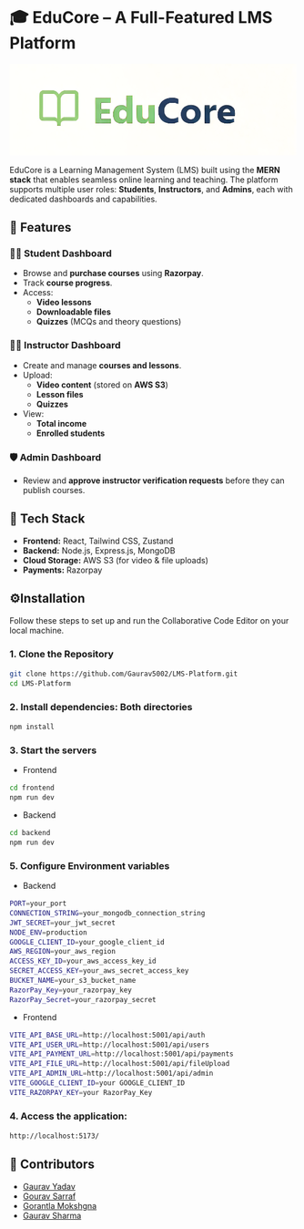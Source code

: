 # 🎓 EduCore – A Full-Featured LMS Platform
![App Screenshot](preview.png)

EduCore is a Learning Management System (LMS) built using the **MERN stack** that enables seamless online learning and teaching. The platform supports multiple user roles: **Students**, **Instructors**, and **Admins**, each with dedicated dashboards and capabilities.
## 🚀 Features
### 👨‍🎓 Student Dashboard
- Browse and **purchase courses** using **Razorpay**.
- Track **course progress**.
- Access:
  - **Video lessons**
  - **Downloadable files**
  - **Quizzes** (MCQs and theory questions)

### 👩‍🏫 Instructor Dashboard
- Create and manage **courses and lessons**.
- Upload:
  - **Video content** (stored on **AWS S3**)
  - **Lesson files**
  - **Quizzes**
- View:
  - **Total income**
  - **Enrolled students**

### 🛡️ Admin Dashboard
- Review and **approve instructor verification requests** before they can publish courses.


## 🧰 Tech Stack
- **Frontend:** React, Tailwind CSS, Zustand
- **Backend:** Node.js, Express.js, MongoDB
- **Cloud Storage:** AWS S3 (for video & file uploads)
- **Payments:** Razorpay


## ⚙️Installation

Follow these steps to set up and run the Collaborative Code Editor on your local machine.


### 1. Clone the Repository

```bash
git clone https://github.com/Gaurav5002/LMS-Platform.git
cd LMS-Platform
```
### 2. Install dependencies: Both directories

```bash
npm install
```
### 3. Start the servers 
- Frontend
```bash
cd frontend
npm run dev
```
- Backend
```bash
cd backend
npm run dev
```
### 5. Configure Environment variables
- Backend
```bash
PORT=your_port
CONNECTION_STRING=your_mongodb_connection_string
JWT_SECRET=your_jwt_secret
NODE_ENV=production
GOOGLE_CLIENT_ID=your_google_client_id
AWS_REGION=your_aws_region
ACCESS_KEY_ID=your_aws_access_key_id
SECRET_ACCESS_KEY=your_aws_secret_access_key
BUCKET_NAME=your_s3_bucket_name
RazorPay_Key=your_razorpay_key
RazorPay_Secret=your_razorpay_secret
```
- Frontend
```bash
VITE_API_BASE_URL=http://localhost:5001/api/auth
VITE_API_USER_URL=http://localhost:5001/api/users
VITE_API_PAYMENT_URL=http://localhost:5001/api/payments
VITE_API_FILE_URL=http://localhost:5001/api/fileUpload
VITE_API_ADMIN_URL=http://localhost:5001/api/admin
VITE_GOOGLE_CLIENT_ID=your GOOGLE_CLIENT_ID
VITE_RAZORPAY_KEY=your RazorPay_Key
```

### 4. Access the application:
```bash
http://localhost:5173/
```
## 👥 Contributors

- [Gaurav Yadav](https://github.com/Gaurav352)
- [Gourav Sarraf](https://github.com/GouravSarraf)
- [Gorantla Mokshgna](https://github.com/mokshgnaism)
- [Gaurav Sharma](https://github.com/Gaurav5002)
